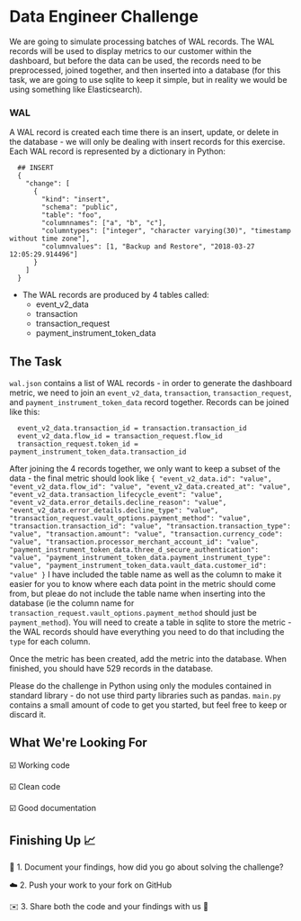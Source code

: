 # Data Engineer Challenge

We are going to simulate processing batches of WAL records. The WAL records will be used to display metrics to our customer within the dashboard, but before the data can be used, the records need to be preprocessed, joined together, and then inserted into a database (for this task, we are going to use sqlite to keep it simple, but in reality we would be using something like Elasticsearch).

### WAL
A WAL record is created each time there is an insert, update, or delete in the database - we will only be dealing with insert records for this exercise. Each WAL record is represented by a dictionary in Python:
  
```
  ## INSERT
  {
    "change": [
      {
        "kind": "insert",
        "schema": "public",
        "table": "foo",
        "columnnames": ["a", "b", "c"],
        "columntypes": ["integer", "character varying(30)", "timestamp without time zone"],
        "columnvalues": [1, "Backup and Restore", "2018-03-27 12:05:29.914496"]
      }
    ]
  }

```	
- The WAL records are produced by 4 tables called:
	- event_v2_data
	- transaction
	- transaction_request
	- payment_instrument_token_data

## The Task
`wal.json` contains a list of WAL records - in order to generate the dashboard metric, we need to join an `event_v2_data`, `transaction`, `transaction_request`, and `payment_instrument_token_data` record together. Records can be joined like this:

```
  event_v2_data.transaction_id = transaction.transaction_id
  event_v2_data.flow_id = transaction_request.flow_id
  transaction_request.token_id = payment_instrument_token_data.transaction_id
```

After joining the 4 records together, we only want to keep a subset of the data - the final metric should look like 
	```
	{
		"event_v2_data.id": "value",
		"event_v2_data.flow_id": "value",
		"event_v2_data.created_at": "value",
		"event_v2_data.transaction_lifecycle_event": "value",
		"event_v2_data.error_details.decline_reason": "value",
		"event_v2_data.error_details.decline_type": "value",
		"transaction_request.vault_options.payment_method": "value",
		"transaction.transaction_id": "value",
		"transaction.transaction_type": "value",
		"transaction.amount": "value",
		"transaction.currency_code": "value",
		"transaction.processor_merchant_account_id": "value",
		"payment_instrument_token_data.three_d_secure_authentication": "value",
		"payment_instrument_token_data.payment_instrument_type": "value",
		"payment_instrument_token_data.vault_data.customer_id": "value"
	}
	```
I have included the table name as well as the column to make it easier for you to know where each data point in the metric should come from, but pleae do not include the table name when inserting into the database (ie the column name for `transaction_request.vault_options.payment_method` should just be `payment_method`). You will need to create a table in sqlite to store the metric - the WAL records should have everything you need to do that including the `type` for each column. 

Once the metric has been created, add the metric into the database. When finished, you should have 529 records in the database. 

Please do the challenge in Python using only the modules contained in standard library - do not use third party libraries such as pandas. `main.py` contains a small amount of code to get you started, but feel free to keep or discard it. 

## What We're Looking For

☑️  Working code

☑️  Clean code

☑️  Good documentation

## Finishing Up 📈

📄 1. Document your findings, how did you go about solving the challenge?

☁️ 2. Push your work to your fork on GitHub 

✉️ 3. Share both the code and your findings with us 🎉





